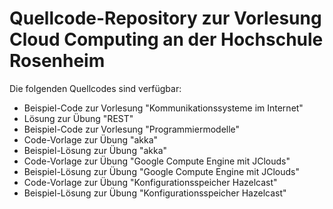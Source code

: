 Quellcode-Repository zur Vorlesung Cloud Computing an der Hochschule Rosenheim
==============================================================================

Die folgenden Quellcodes sind verfügbar:
 * Beispiel-Code zur Vorlesung "Kommunikationssysteme im Internet"
 * Lösung zur Übung "REST" 
 * Beispiel-Code zur Vorlesung "Programmiermodelle"
 * Code-Vorlage zur Übung "akka"
 * Beispiel-Lösung zur Übung "akka"
 * Code-Vorlage zur Übung "Google Compute Engine mit JClouds"
 * Beispiel-Lösung zur Übung "Google Compute Engine mit JClouds"
 * Code-Vorlage zur Übung "Konfigurationsspeicher Hazelcast"
 * Beispiel-Lösung zur Übung "Konfigurationsspeicher Hazelcast"
